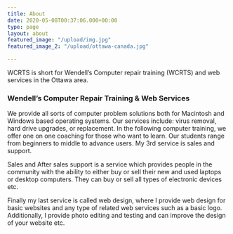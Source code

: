 ```yaml
---
title: About
date: 2020-05-08T00:37:06.000+00:00
type: page
layout: about
featured_image: "/upload/img.jpg"
featured_image_2: "/upload/ottawa-canada.jpg"

---
```

WCRTS is short for Wendell’s Computer repair training (WCRTS) and web services in the Ottawa area.

### Wendell’s Computer Repair Training & Web Services

We provide all sorts of computer problem solutions both for Macintosh and Windows based operating systems. Our services include: virus removal, hard drive upgrades, or replacement. In the following computer training, we offer one on one coaching for those who want to learn. Our students range from beginners to middle to advance users. My 3rd service is sales and support.

Sales and After sales support is a service which provides people in the community with the ability to either buy or sell their new and used laptops or desktop computers. They can buy or sell all types of electronic devices etc.

Finally my last service is called web design, where I provide web design for basic websites and any type of related web services such as a basic logo. Additionally, I provide photo editing and testing and can improve the design of your website etc.
